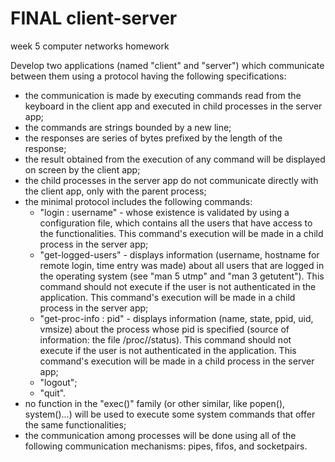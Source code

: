 # FINAL client-server
week 5 computer networks homework

Develop two applications (named "client" and "server") which communicate between them using a protocol having the following specifications:

- the communication is made by executing commands read from the keyboard in the client app and executed in child processes in the server app;
- the commands are strings bounded by a new line;
- the responses are series of bytes prefixed by the length of the response;
- the result obtained from the execution of any command will be displayed on screen by the client app;
- the child processes in the server app do not communicate directly with the client app, only with the parent process;
- the minimal protocol includes the following commands:
    - "login : username" - whose existence is validated by using a configuration file, which contains all the users that have access to the functionalities. This command's execution will be made in a child process in the server app;
    - "get-logged-users" - displays information (username, hostname for remote login, time entry was made) about all users that are logged in the operating system (see "man 5 utmp" and "man 3 getutent"). This command should not execute if the user is not authenticated in the application. This command's execution will be made in a child process in the server app;
    - "get-proc-info : pid" - displays information (name, state, ppid, uid, vmsize) about the process whose pid is specified (source of information: the file /proc/<pid>/status). This command should not execute if the user is not authenticated in the application. This command's execution will be made in a child process in the server app;
    - "logout";
    - "quit".
- no function in the "exec()" family (or other similar, like popen(), system()...) will be used to execute some system commands that offer the same functionalities;
- the communication among processes will be done using all of the following communication mechanisms: pipes, fifos, and socketpairs.
